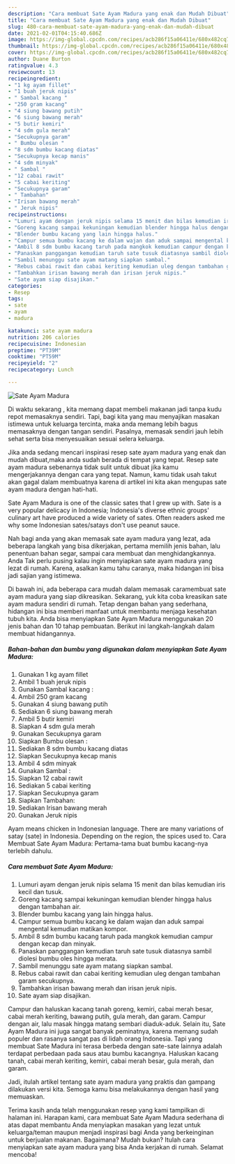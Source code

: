 ```yaml
---
description: "Cara membuat Sate Ayam Madura yang enak dan Mudah Dibuat"
title: "Cara membuat Sate Ayam Madura yang enak dan Mudah Dibuat"
slug: 480-cara-membuat-sate-ayam-madura-yang-enak-dan-mudah-dibuat
date: 2021-02-01T04:15:40.686Z
image: https://img-global.cpcdn.com/recipes/acb286f15a06411e/680x482cq70/sate-ayam-madura-foto-resep-utama.jpg
thumbnail: https://img-global.cpcdn.com/recipes/acb286f15a06411e/680x482cq70/sate-ayam-madura-foto-resep-utama.jpg
cover: https://img-global.cpcdn.com/recipes/acb286f15a06411e/680x482cq70/sate-ayam-madura-foto-resep-utama.jpg
author: Duane Burton
ratingvalue: 4.3
reviewcount: 13
recipeingredient:
- "1 kg ayam fillet"
- "1 buah jeruk nipis"
- " Sambal kacang "
- "250 gram kacang"
- "4 siung bawang putih"
- "6 siung bawang merah"
- "5 butir kemiri"
- "4 sdm gula merah"
- "Secukupnya garam"
- " Bumbu olesan "
- "8 sdm bumbu kacang diatas"
- "Secukupnya kecap manis"
- "4 sdm minyak"
- " Sambal "
- "12 cabai rawit"
- "5 cabai keriting"
- "Secukupnya garam"
- " Tambahan"
- "Irisan bawang merah"
- " Jeruk nipis"
recipeinstructions:
- "Lumuri ayam dengan jeruk nipis selama 15 menit dan bilas kemudian iris kecil dan tusuk."
- "Goreng kacang sampai kekuningan kemudian blender hingga halus dengan tambahan air."
- "Blender bumbu kacang yang lain hingga halus."
- "Campur semua bumbu kacang ke dalam wajan dan aduk sampai mengental kemudian matikan kompor."
- "Ambil 8 sdm bumbu kacang taruh pada mangkok kemudian campur dengan kecap dan minyak."
- "Panaskan panggangan kemudian taruh sate tusuk diatasnya sambil diolesi bumbu oles hingga merata."
- "Sambil menunggu sate ayam matang siapkan sambal."
- "Rebus cabai rawit dan cabai keriting kemudian uleg dengan tambahan garam secukupnya."
- "Tambahkan irisan bawang merah dan irisan jeruk nipis."
- "Sate ayam siap disajikan."
categories:
- Resep
tags:
- sate
- ayam
- madura

katakunci: sate ayam madura 
nutrition: 206 calories
recipecuisine: Indonesian
preptime: "PT39M"
cooktime: "PT59M"
recipeyield: "2"
recipecategory: Lunch

---
```



![Sate Ayam Madura](https://img-global.cpcdn.com/recipes/acb286f15a06411e/680x482cq70/sate-ayam-madura-foto-resep-utama.jpg)

Di waktu  sekarang , kita memang dapat membeli makanan jadi tanpa kudu repot memasaknya sendiri. Tapi, bagi kita yang mau menyajikan masakan istimewa untuk keluarga tercinta, maka anda memang lebih bagus memasaknya dengan tangan sendiri. Pasalnya, memasak sendiri jauh lebih sehat serta bisa menyesuaikan sesuai selera keluarga.

Jika anda sedang mencari inspirasi resep sate ayam madura yang enak dan mudah dibuat,maka anda sudah berada di tempat yang tepat. Resep sate ayam madura  sebenarnya tidak sulit untuk dibuat jika kamu mengerjakannya dengan cara yang tepat. Namun, kamu tidak usah takut akan gagal dalam membuatnya 
karena di artikel ini kita akan mengupas sate ayam madura dengan hati-hati.  

Sate Ayam Madura is one of the classic sates that I grew up with. Sate is a very popular delicacy in Indonesia; Indonesia&#39;s diverse ethnic groups&#39; culinary art have produced a wide variety of sates. Often readers asked me why some Indonesian sates/satays don&#39;t use peanut sauce.

Nah bagi anda yang akan memasak sate ayam madura yang lezat, ada beberapa langkah yang bisa dikerjakan, pertama memilih jenis bahan, lalu penentuan bahan segar, sampai cara membuat dan menghidangkannya. Anda Tak perlu pusing kalau ingin menyiapkan sate ayam madura yang lezat di rumah. Karena, asalkan kamu  tahu caranya, maka hidangan ini bisa jadi sajian yang istimewa.

Di bawah ini, ada beberapa cara mudah dalam memasak caramembuat sate ayam madura yang siap dikreasikan. Sekarang, yuk kita coba kreasikan sate ayam madura sendiri di rumah. Tetap dengan bahan yang sederhana, hidangan ini bisa memberi manfaat untuk membantu menjaga kesehatan tubuh kita. Anda bisa menyiapkan Sate Ayam Madura menggunakan 20 jenis bahan dan 10 tahap pembuatan. Berikut ini langkah-langkah dalam membuat hidangannya.

<!--inarticleads1-->

##### Bahan-bahan dan bumbu yang digunakan dalam menyiapkan Sate Ayam Madura:

1. Gunakan 1 kg ayam fillet
1. Ambil 1 buah jeruk nipis
1. Gunakan  Sambal kacang :
1. Ambil 250 gram kacang
1. Gunakan 4 siung bawang putih
1. Sediakan 6 siung bawang merah
1. Ambil 5 butir kemiri
1. Siapkan 4 sdm gula merah
1. Gunakan Secukupnya garam
1. Siapkan  Bumbu olesan :
1. Sediakan 8 sdm bumbu kacang diatas
1. Siapkan Secukupnya kecap manis
1. Ambil 4 sdm minyak
1. Gunakan  Sambal :
1. Siapkan 12 cabai rawit
1. Sediakan 5 cabai keriting
1. Siapkan Secukupnya garam
1. Siapkan  Tambahan:
1. Sediakan Irisan bawang merah
1. Gunakan  Jeruk nipis


Ayam means chicken in Indonesian language. There are many variations of satay (sate) in Indonesia. Depending on the region, the spices used to. Cara Membuat Sate Ayam Madura: Pertama-tama buat bumbu kacang-nya terlebih dahulu. 

<!--inarticleads2-->

##### Cara membuat Sate Ayam Madura:

1. Lumuri ayam dengan jeruk nipis selama 15 menit dan bilas kemudian iris kecil dan tusuk.
1. Goreng kacang sampai kekuningan kemudian blender hingga halus dengan tambahan air.
1. Blender bumbu kacang yang lain hingga halus.
1. Campur semua bumbu kacang ke dalam wajan dan aduk sampai mengental kemudian matikan kompor.
1. Ambil 8 sdm bumbu kacang taruh pada mangkok kemudian campur dengan kecap dan minyak.
1. Panaskan panggangan kemudian taruh sate tusuk diatasnya sambil diolesi bumbu oles hingga merata.
1. Sambil menunggu sate ayam matang siapkan sambal.
1. Rebus cabai rawit dan cabai keriting kemudian uleg dengan tambahan garam secukupnya.
1. Tambahkan irisan bawang merah dan irisan jeruk nipis.
1. Sate ayam siap disajikan.


Campur dan haluskan kacang tanah goreng, kemiri, cabai merah besar, cabai merah keriting, bawang putih, gula merah, dan garam. Campur dengan air, lalu masak hingga matang sembari diaduk-aduk. Selain itu, Sate Ayam Madura ini juga sangat banyak peminatnya, karena memang sudah populer dan rasanya sangat pas di lidah orang Indonesia. Tapi yang membuat Sate Madura ini terasa berbeda dengan sate-sate lainnya adalah terdapat perbedaan pada saus atau bumbu kacangnya. Haluskan kacang tanah, cabai merah keriting, kemiri, cabai merah besar, gula merah, dan garam. 

Jadi, itulah artikel tentang  sate ayam madura  yang praktis dan gampang dilakukan versi kita. Semoga kamu bisa melakukannya dengan hasil yang memuaskan. 

Terima kasih anda telah menggunakan resep yang kami tampilkan di halaman ini. Harapan kami, cara membuat  Sate Ayam Madura sederhana di atas dapat membantu Anda menyiapkan masakan yang lezat untuk keluarga/teman maupun menjadi inspirasi bagi Anda yang berkeinginan untuk berjualan makanan. Bagaimana? Mudah bukan? Itulah cara menyiapkan sate ayam madura yang bisa Anda kerjakan di rumah. Selamat mencoba!

